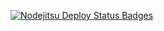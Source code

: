 [![Nodejitsu Deploy Status Badges](https://webhooks.nodejitsu.com/citycrush/citycrush.png)](https://webops.nodejitsu.com#ncitycrush/webhooks)
